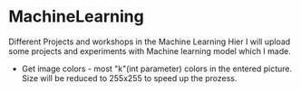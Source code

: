 # MachineLearning
Different Projects and workshops in the Machine Learning
Hier I will upload some projects and experiments with Machine learning model which I made.

- Get image colors - most "k"(int parameter) colors in the entered picture. Size will be reduced to 255x255 to speed up the prozess. 
